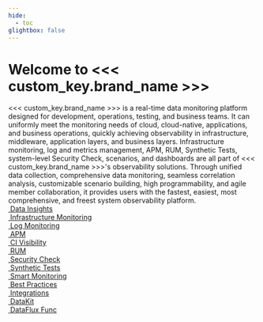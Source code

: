 ```yaml
---
hide:
  - toc
glightbox: false
---
```

# <div class="homepage-title">Welcome to <<< custom_key.brand_name >>> </div>
<div class="homepage">
  <div class="title">
    <<< custom_key.brand_name >>> is a real-time data monitoring platform designed for development, operations, testing, and business teams. It can uniformly meet the monitoring needs of cloud, cloud-native, applications, and business operations, quickly achieving observability in infrastructure, middleware, application layers, and business layers. Infrastructure monitoring, log and metrics management, APM, RUM, Synthetic Tests, system-level Security Check, scenarios, and dashboards are all part of <<< custom_key.brand_name >>>'s observability solutions. Through unified data collection, comprehensive data monitoring, seamless correlation analysis, customizable scenario building, high programmability, and agile member collaboration, it provides users with the fastest, easiest, most comprehensive, and freest system observability platform.
  </div>
  <div class="content">
    <div class="content-top">
      <a href="/scene" class="content-item">
        <div class="item-content">
          <img src='assets/images/homepage/scene.png' alt="" />
          <span>Data Insights</span>
        </div>
      </a>
      <a href="/infrastructure" class="content-item">
        <div class="item-content">
          <img src='assets/images/homepage/infrastructure.png' alt="" />
          <span>Infrastructure Monitoring</span>
        </div>
      </a>
      <a href="/logs" class="content-item">
        <div class="item-content">
          <img src='assets/images/homepage/logs.png' alt="" />
          <span>Log Monitoring</span>
        </div>
      </a>
      <a href="/application-performance-monitoring" class="content-item">
        <div class="item-content">
          <img src='assets/images/homepage/application-performance-monitoring.png' alt="" />
          <span>APM</span>
        </div>
      </a>
    </div>
    <div class="content-mid">
      <a href="/ci-visibility" class="content-item">
        <div class="item-content">
          <img src='assets/images/homepage/ci-visibility.png' alt="" />
          <span>CI Visibility</span>
        </div>
      </a>
      <a href="/real-user-monitoring" class="content-item">
        <div class="item-content">
          <img src='assets/images/homepage/real-user-monitoring.png' alt="" />
          <span>RUM</span>
        </div>
      </a>
      <a href="/scheck" class="content-item">
        <div class="item-content">
          <img src='assets/images/homepage/scheck.png' alt="" />
          <span>Security Check</span>
        </div>
      </a>
      <a href="/usability-monitoring" class="content-item">
        <div class="item-content">
          <img src='assets/images/homepage/usability-monitoring.png' alt="" />
          <span>Synthetic Tests</span>
        </div>
      </a>
      <a href="/monitoring" class="content-item">
        <div class="item-content">
          <img src='assets/images/homepage/monitoring.png' alt="" />
          <span>Smart Monitoring</span>
        </div>
      </a>
    </div>
    <div class="content-bottom">
      <a href="/best-practices" class="content-item">
        <div class="item-content">
          <img src='assets/images/homepage/best-practices.png' alt="" />
          <span>Best Practices</span>
        </div>
      </a>
      <a href="/integrations/integration-index" class="content-item">
        <div class="item-content">
          <img src='assets/images/homepage/integrations.png' alt="" />
          <span>Integrations</span>
        </div>
      </a>
      <a href="/datakit" class="content-item">
        <div class="item-content">
          <img src='assets/images/homepage/datakit.png' alt="" />
          <span>DataKit</span>
        </div>
      </a>
      <a href="/dataflux-func" class="content-item">
        <div class="item-content">
          <img src='assets/images/homepage/func.png' alt="" />
          <span>DataFlux Func</span>
        </div>
      </a>
    </div>
  </div>
</div>